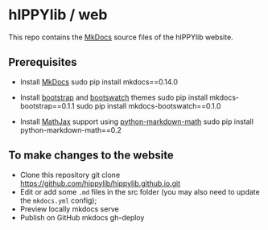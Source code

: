 # hIPPYlib / web

This repo contains the [MkDocs](http://mkdocs.org) source files of the hIPPYlib website.

## Prerequisites

* Install [MkDocs](http://mkdocs.org)
    sudo pip install mkdocs==0.14.0

* Install [bootstrap](http://getbootstrap.com/) and [bootswatch](https://bootswatch.com/) themes
    sudo pip install mkdocs-bootstrap==0.1.1
    sudo pip install mkdocs-bootswatch==0.1.0
    
* Install [MathJax](https://www.mathjax.org/) support using [python-markdown-math](https://github.com/mitya57/python-markdown-math)
    sudo pip install python-markdown-math==0.2


## To make changes to the website

* Clone this repository
    git clone https://github.com/hippylib/hippylib.github.io.git
* Edit or add some `.md` files in the src folder (you may also need to update the `mkdocs.yml` config); 
* Preview locally
    mkdocs serve
* Publish on GitHub
    mkdocs gh-deploy

